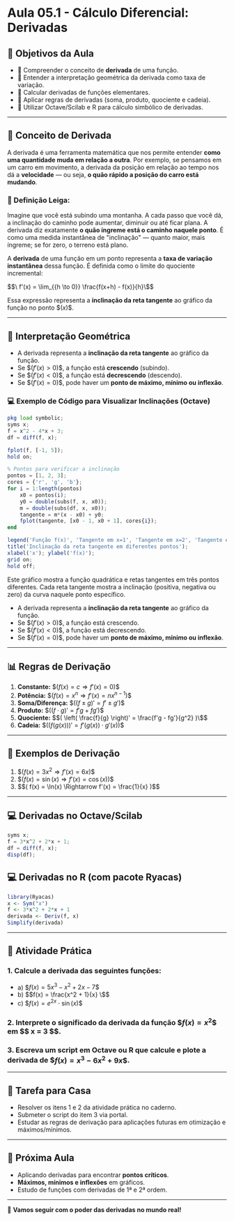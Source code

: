 # Aula 05.1 - Cálculo Diferencial: Derivadas

## 🎯 Objetivos da Aula

- 📌 Compreender o conceito de **derivada** de uma função.
- 📌 Entender a interpretação geométrica da derivada como taxa de variação.
- 📌 Calcular derivadas de funções elementares.
- 📌 Aplicar regras de derivadas (soma, produto, quociente e cadeia).
- 📌 Utilizar Octave/Scilab e R para cálculo simbólico de derivadas.

---

## 🧠 Conceito de Derivada

A derivada é uma ferramenta matemática que nos permite entender **como uma quantidade muda em relação a outra**. Por exemplo, se pensamos em um carro em movimento, a derivada da posição em relação ao tempo nos dá a **velocidade** — ou seja, **o quão rápido a posição do carro está mudando**.

### 📘 Definição Leiga:
Imagine que você está subindo uma montanha. A cada passo que você dá, a inclinação do caminho pode aumentar, diminuir ou até ficar plana. A derivada diz exatamente **o quão íngreme está o caminho naquele ponto**. É como uma medida instantânea de "inclinação" — quanto maior, mais íngreme; se for zero, o terreno está plano.


A **derivada** de uma função em um ponto representa a **taxa de variação instantânea** dessa função. É definida como o limite do quociente incremental:

$$\ f'(x) = \lim_{{h \to 0}} \frac{f(x+h) - f(x)}{h}\$$

Essa expressão representa a **inclinação da reta tangente** ao gráfico da função no ponto \$$( x )\$$.

---

## 📐 Interpretação Geométrica

- A derivada representa a **inclinação da reta tangente** ao gráfico da função.
- Se \$$( f'(x) > 0 )\$$, a função está **crescendo** (subindo).
- Se \$$( f'(x) < 0 )\$$, a função está **decrescendo** (descendo).
- Se \$$( f'(x) = 0 )\$$, pode haver um **ponto de máximo, mínimo ou inflexão**.

### 💻 Exemplo de Código para Visualizar Inclinações (Octave)
```octave
pkg load symbolic;
syms x;
f = x^2 - 4*x + 3;
df = diff(f, x);

fplot(f, [-1, 5]);
hold on;

% Pontos para verificar a inclinação
pontos = [1, 2, 3];
cores = {'r', 'g', 'b'};
for i = 1:length(pontos)
    x0 = pontos(i);
    y0 = double(subs(f, x, x0));
    m = double(subs(df, x, x0));
    tangente = m*(x - x0) + y0;
    fplot(tangente, [x0 - 1, x0 + 1], cores{i});
end

legend('Função f(x)', 'Tangente em x=1', 'Tangente em x=2', 'Tangente em x=3');
title('Inclinação da reta tangente em diferentes pontos');
xlabel('x'); ylabel('f(x)');
grid on;
hold off;
```

Este gráfico mostra a função quadrática e retas tangentes em três pontos diferentes. Cada reta tangente mostra a inclinação (positiva, negativa ou zero) da curva naquele ponto específico.

- A derivada representa a **inclinação da reta tangente** ao gráfico da função.
- Se \$$( f'(x) > 0 )\$$, a função está crescendo.
- Se \$$( f'(x) < 0 )\$$, a função está decrescendo.
- Se \$$( f'(x) = 0 )\$$, pode haver um **ponto de máximo, mínimo ou inflexão**.

---

## 📊 Regras de Derivação

1. **Constante:** \$$( f(x) = c \Rightarrow f'(x) = 0 )\$$
2. **Potência:** \$$( f(x) = x^n \Rightarrow f'(x) = n x^{n-1} )\$$
3. **Soma/Diferença:** \$$( (f \pm g)' = f' \pm g' )\$$
4. **Produto:** \$$( (f \cdot g)' = f'g + fg' )\$$
5. **Quociente:** \$$( \left( \frac{f}{g} \right)' = \frac{f'g - fg'}{g^2} )\$$
6. **Cadeia:** \$$( (f(g(x)))' = f'(g(x)) \cdot g'(x) )\$$

---

## 🧮 Exemplos de Derivação

1. \$$( f(x) = 3x^2 \Rightarrow f'(x) = 6x )\$$
2. \$$( f(x) = \sin(x) \Rightarrow f'(x) = \cos(x) )\$$
3. \$$( f(x) = \ln(x) \Rightarrow f'(x) = \frac{1}{x} )$$

---

## 💻 Derivadas no Octave/Scilab

```octave
syms x;
f = 3*x^2 + 2*x + 1;
df = diff(f, x);
disp(df);
```

## 💻 Derivadas no R (com pacote Ryacas)

```r
library(Ryacas)
x <- Sym("x")
f <- 3*x^2 + 2*x + 1
derivada <- Deriv(f, x)
Simplify(derivada)
```

---

## 🧠 Atividade Prática

### 1. Calcule a derivada das seguintes funções:
- a) \$$f(x) = 5x^3 - x^2 + 2x - 7 \$$
- b) \$$f(x) = \frac{x^2 + 1}{x} \$$
- c) \$$f(x) = e^{2x} \cdot \sin(x) \$$

### 2. Interprete o significado da derivada da função \$$f(x) = x^2 \$$ em \$$ x = 3 \$$.

### 3. Escreva um script em Octave ou R que calcule e plote a derivada de \$$f(x) = x^3 - 6x^2 + 9x \$$.

---

## 📝 Tarefa para Casa

- Resolver os itens 1 e 2 da atividade prática no caderno.
- Submeter o script do item 3 via portal.
- Estudar as regras de derivação para aplicações futuras em otimização e máximos/mínimos.

---

## 🧭 Próxima Aula

- Aplicando derivadas para encontrar **pontos críticos**.
- **Máximos, mínimos e inflexões** em gráficos.
- Estudo de funções com derivadas de 1ª e 2ª ordem.

---

🚀 **Vamos seguir com o poder das derivadas no mundo real!**

